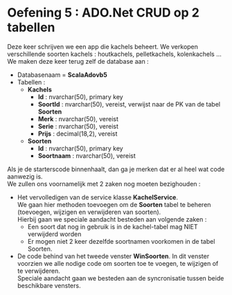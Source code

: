 # Oefening 5 : ADO.Net CRUD op 2 tabellen  
  
Deze keer schrijven we een app die kachels beheert.  We verkopen verschillende soorten kachels : houtkachels, pelletkachels, kolenkachels ...  
We maken deze keer terug zelf de database aan :   
  * Databasenaam = **ScalaAdovb5**  
  * Tabellen : 
    * **Kachels**  
      * **Id** : nvarchar(50), primary key  
      * **SoortId** : nvarchar(50), vereist, verwijst naar de PK van de tabel **Soorten**  
      * **Merk** : nvarchar(50), vereist  
      * **Serie** : nvarchar(50), vereist  
      * **Prijs** : decimal(18,2), vereist 
    * **Soorten**  
      * **Id** : nvarchar(50), primary key   
      * **Soortnaam** : nvarchar(50), vereist  
      
Als je de starterscode binnenhaalt, dan ga je merken dat er al heel wat code aanwezig is.  
We zullen ons voornamelijk met 2 zaken nog moeten bezighouden : 
  * Het vervolledigen van de service klasse **KachelService**.  
    We gaan hier methoden toevoegen om de **Soorten** tabel te beheren (toevoegen, wijzigen en verwijderen van soorten).  
    Hierbij gaan we speciale aandacht besteden aan volgende zaken : 
    * Een soort dat nog in gebruik is in de kachel-tabel mag NIET verwijderd worden  
    * Er mogen niet 2 keer dezelfde soortnamen voorkomen in de tabel Soorten.  
  * De code behind van het tweede venster **WinSoorten**.
    In dit venster voorzien we alle nodige code om soorten toe te voegen, te wijzigen of te verwijderen.  
    Speciale aandacht gaan we besteden aan de syncronisatie tussen beide beschikbare vensters.  
